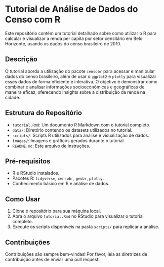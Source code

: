 # Tutorial de Análise de Dados do Censo com R

Este repositório contém um tutorial detalhado sobre como utilizar o R para calcular e visualizar a renda per capita por setor censitário em Belo Horizonte, usando os dados do censo brasileiro de 2010.

## Descrição

O tutorial aborda a utilização do pacote `censobr` para acessar e manipular dados do censo brasileiro, além de usar o `ggplot2` e `plotly` para visualizar esses dados de forma eficiente e interativa. O objetivo é demonstrar como combinar e analisar informações socioeconômicas e geográficas de maneira eficaz, oferecendo insights sobre a distribuição da renda na cidade.

## Estrutura do Repositório

- `tutorial.Rmd`: Um documento R Markdown com o tutorial completo.
- `data/`: Diretório contendo os datasets utilizados no tutorial.
- `scripts/`: Scripts R utilizados para análise e visualização de dados.
- `images/`: Imagens e gráficos gerados durante o tutorial.
- `README.md`: Este arquivo de instruções.

## Pré-requisitos

- R e RStudio instalados.
- Pacotes R: `tidyverse`, `censobr`, `geobr`, `plotly`.
- Conhecimento básico em R e análise de dados.

## Como Usar

1. Clone o repositório para sua máquina local.
2. Abra o arquivo `tutorial.Rmd` no RStudio para visualizar o tutorial completo.
3. Execute os scripts disponíveis na pasta `scripts/` para replicar a análise.

## Contribuições

Contribuições são sempre bem-vindas! Por favor, leia as diretrizes de contribuição antes de enviar uma pull request.

